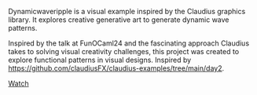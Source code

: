 Dynamicwaveripple is a visual example inspired by the Claudius graphics library. It explores creative generative art to generate dynamic wave patterns.


Inspired by the talk at FunOCaml24 and the fascinating approach Claudius takes to solving visual creativity challenges, this project was created to explore functional patterns in visual designs.
 Inspired by https://github.com/claudiusFX/claudius-examples/tree/main/day2.




[Watch](https://github.com/user-attachments/assets/5295c210-ff37-4ae5-9215-8e79c38894b6)
